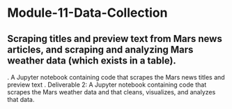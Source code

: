 # Module-11-Data-Collection
##  Scraping titles and preview text from Mars news articles, and scraping and analyzing Mars weather data (which exists in a table).

  . A Jupyter notebook containing code that scrapes the Mars news titles and preview text
  . Deliverable 2: A Jupyter notebook containing code that scrapes the Mars weather data and that cleans, visualizes, and analyzes that data.
